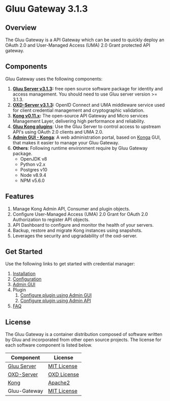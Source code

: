 # Gluu Gateway 3.1.3

## Overview

The Gluu Gateway is a API Gateway which can be used to quickly deploy an OAuth 2.0 and User-Managed Access (UMA) 2.0 Grant protected API gateway.

## Components

Gluu Gateway uses the following components:

1. **[Gluu Server v3.1.3](https://gluu.org):** free open source software package for identity and access management. You should need to use Gluu server version >= 3.1.3.
1. **[OXD-Server v3.1.3](https://oxd.gluu.org):** OpenID Connect and UMA middleware service used for client credential management and cryptographic validation. 
1. **[Kong v0.11.x](https://getkong.org):** The open-source API Gateway and Micro services Management Layer, delivering high performance and reliability.
1. **[Gluu Kong plugins]()**: Use the Gluu Server to control access to upstream API's using OAuth 2.0 clients and UMA 2.0.
1. **[Admin GUI - Konga]()**: A web administration portal, based on [Konga](https://github.com/pantsel/konga) GUI, that makes it easier to manage your Gluu Gateway.
1. **Others**: Following runtime environment require by Gluu Gateway package. 
    - OpenJDK v8
    - Python v2.x
    - Postgres v10
    - Node v8.9.4
    - NPM v5.6.0

## Features

1. Manage Kong Admin API, Consumer and plugin objects.
1. Configure User-Managed Access (UMA) 2.0 Grant for OAuth 2.0 Authorization to register API objects.
1. API Dashboard to configure and monitor the health of your servers.
1. Backup, restore and migrate Kong instances using snapshots.
1. Leverages the security and upgradability of the oxd-server.

## Get Started

Use the following links to get started with credential manager:  

1. [Installation](./installation.md)
1. [Configuration](./configuration.md)
1. [Admin GUI](./admin-gui.md)
1. Plugin
    1. [Configure plugin using Admin GUI](./plugin/gui.md)
    2. [Configure plugin using Admin API](./plugin/api.md)
1. [FAQ](./faq.md)

## License

The Gluu Gateway is a container distribution composed of software written by Gluu and incorporated from other open source projects. The license for each software component is listed below.

| Component | License |
|-----------|---------|
| [Gluu Server](https://www.gluu.org/) | [MIT License](http://opensource.org/licenses/MIT) |
| [OXD-Server](https://oxd.gluu.org) | [OXD License](https://github.com/GluuFederation/oxd/blob/master/LICENSE) |
| [Kong](https://getkong.org/) | [Apache2]( http://www.apache.org/licenses/LICENSE-2.0) |
| Gluu-Gateway | [MIT License](http://opensource.org/licenses/MIT) |